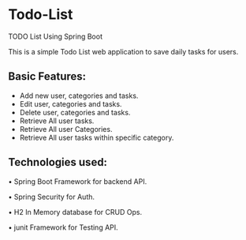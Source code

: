 # Todo-List
TODO List Using Spring Boot

This is a simple Todo List web application to save daily tasks for users.

**Basic Features:**
----------------------------------
<ul>
<li> Add new user, categories and tasks.</li>
<li> Edit user, categories and tasks.</li>
<li> Delete user, categories and tasks.</li>
<li> Retrieve All user tasks.</li>
<li> Retrieve All user Categories.</li>
<li> Retrieve All user tasks within specific category.</li>
</ul>


**Technologies used:**
-----------------------------
•	Spring Boot Framework for backend API.

•	Spring Security for Auth.

•	H2 In Memory database for CRUD Ops.

•	junit Framework for Testing API.
